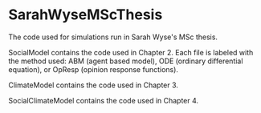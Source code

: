# SarahWyseMScThesis
The code used for simulations run in Sarah Wyse's MSc thesis.

SocialModel contains the code used in Chapter 2. Each file is labeled with the method used: ABM (agent based model), ODE (ordinary differential equation), or OpResp (opinion response functions).

ClimateModel contains the code used in Chapter 3. 

SocialClimateModel contains the code used in Chapter 4.
